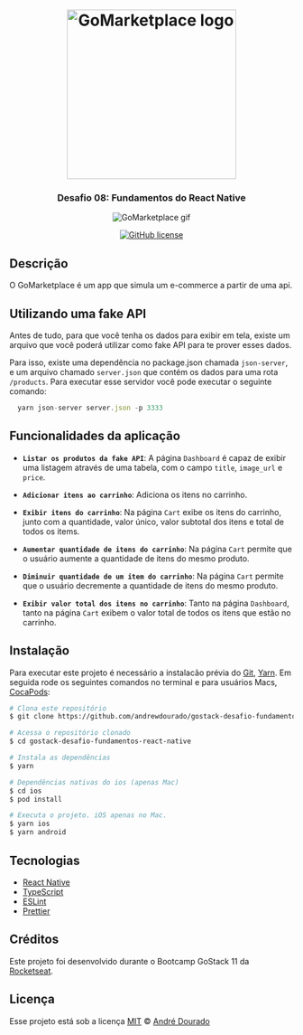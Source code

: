 <h1 align="center">
    <img src="https://github.com/andrewdourado/gostack-desafio-fundamentos-react-native/blob/master/src/assets/logo@2x.png" alt="GoMarketplace logo" width="300px">
</h1>

<h3 align="center">Desafio 08: Fundamentos do React Native</h3>

<p align="center">
  <img src="https://github.com/andrewdourado/gostack-desafio-fundamentos-react-native/blob/master/demo.gif" alt="GoMarketplace gif" />   
</p>

<p align="center">
  <a href="https://github.com/andrewdourado/gostack-desafio-fundamentos-react-native/blob/master/LICENSE"><img alt="GitHub license" src="https://img.shields.io/github/license/andrewdourado/gostack-desafio-fundamentos-react-native?logo=license&style=for-the-badge"></a>
</p>

## Descrição 

O GoMarketplace é um app que simula um e-commerce a partir de uma api.

## Utilizando uma fake API

Antes de tudo, para que você tenha os dados para exibir em tela, existe um arquivo que você poderá utilizar como fake API para te prover esses dados.

Para isso, existe uma dependência no package.json chamada `json-server`, e um arquivo chamado `server.json` que contém os dados para uma rota `/products`. Para executar esse servidor você pode executar o seguinte comando:

```js
  yarn json-server server.json -p 3333
```

## Funcionalidades da aplicação

- **`Listar os produtos da fake API`**: A página `Dashboard` é capaz de exibir uma listagem através de uma tabela, com o campo `title`, `image_url` e `price`.

- **`Adicionar itens ao carrinho`**: Adiciona os itens no carrinho.

- **`Exibir itens do carrinho`**: Na página `Cart` exibe os itens do carrinho, junto com a quantidade, valor único, valor subtotal dos itens e total de todos os items.

- **`Aumentar quantidade de itens do carrinho`**: Na página `Cart` permite que o usuário aumente a quantidade de itens do mesmo produto.

- **`Diminuir quantidade de um item do carrinho`**: Na página `Cart` permite que o usuário decremente a quantidade de itens do mesmo produto.

- **`Exibir valor total dos itens no carrinho`**: Tanto na página `Dashboard`, tanto na página `Cart` exibem o valor total de todos os itens que estão no carrinho.


## Instalação

Para executar este projeto é necessário a instalacão prévia do [Git](https://git-scm.com/downloads "Git download"), [Yarn](https://classic.yarnpkg.com/en/docs/install "Yarn download"). Em seguida rode os seguintes comandos no terminal e para usuários Macs, [CocaPods](https://cocoapods.org/ "CocoaPods"):

```bash
# Clona este repositório
$ git clone https://github.com/andrewdourado/gostack-desafio-fundamentos-react-native.git

# Acessa o repositório clonado
$ cd gostack-desafio-fundamentos-react-native

# Instala as dependências
$ yarn

# Dependências nativas do ios (apenas Mac)
$ cd ios
$ pod install

# Executa o projeto. iOS apenas no Mac.
$ yarn ios
$ yarn android
```

## Tecnologias

- <a href="https://reactnative.dev/" target="_blank" rel="noopener noreferrer">React Native</a>
- <a href="https://www.typescriptlang.org/" target="_blank" rel="noopener noreferrer">TypeScript</a>
- <a href="https://eslint.org/" target="_blank" rel="noopener noreferrer">ESLint</a>
- <a href="https://prettier.io/" target="_blank" rel="noopener noreferrer">Prettier</a>

## Créditos

Este projeto foi desenvolvido durante o Bootcamp GoStack 11 da <a href="https://rocketseat.com.br/" target="_blank" rel="noopener noreferrer">Rocketseat</a>.

## Licença
Esse projeto está sob a licença [MIT](https://github.com/andrewdourado/gostack-desafio-fundamentos-react-native/blob/master/LICENSE) © [André Dourado](https://github.com/andrewdourado)
